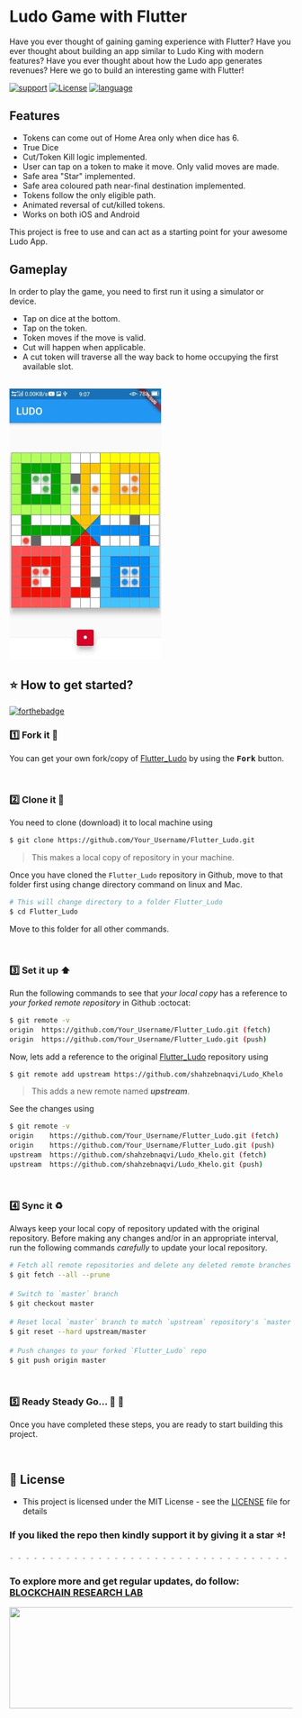 # Ludo Game with Flutter 

Have you ever thought of gaining gaming experience with Flutter? Have you ever thought about building an app similar to Ludo King with modern features? Have you ever thought about how the Ludo app generates revenues? Here we go to build an interesting game with Flutter!

[![support](https://img.shields.io/badge/plateform-flutter%7Candroid%20studio-9cf?style=for-the-badge&logo=appveyor)](https://github.com/shahzebnaqvi/Ludo_Khelo)
[![License](https://img.shields.io/badge/License-Apache%202.0-2196F3.svg?style=for-the-badge)](https://opensource.org/licenses/Apache-2.0)
[![language](https://img.shields.io/github/languages/top/smokelaboratory/fludo.svg?style=for-the-badge&colorB=00bfab)](https://kotlinlang.org/)




## Features

* Tokens can come out of Home Area only when dice has 6.
* True Dice
* Cut/Token Kill logic implemented.
* User can tap on a token to make it move. Only valid moves are made.
* Safe area "Star" implemented.
* Safe area coloured path near-final destination implemented.
* Tokens follow the only eligible path.
* Animated reversal of cut/killed tokens.
* Works on both iOS and Android

This project is free to use and can act as a starting point for your awesome Ludo App.




## Gameplay

In order to play the game, you need to first run it using a simulator or device.

* Tap on dice at the bottom.
* Tap on the token.
* Token moves if the move is valid.
* Cut will happen when applicable.
* A cut token will traverse all the way back to home occupying the first available slot. <br><br>

![gameplpay](https://github.com/shahzebnaqvi/Ludo_Khelo/blob/master/images/ludo.jpg)


## ⭐ How to get started?

[![forthebadge](https://forthebadge.com/images/badges/not-a-bug-a-feature.svg)](https://forthebadge.com) <br>

### 1️⃣ Fork it :fork_and_knife:

You can get your own fork/copy of [Flutter_Ludo](https://github.com/shahzebnaqvi/Ludo_Khelo) by using the <kbd><b>Fork</b></kbd> button.

<br>


### 2️⃣ Clone it :busts_in_silhouette:

You need to clone (download) it to local machine using

```sh
$ git clone https://github.com/Your_Username/Flutter_Ludo.git
```

> This makes a local copy of repository in your machine.

Once you have cloned the `Flutter_Ludo` repository in Github, move to that folder first using change directory command on linux and Mac.

```sh
# This will change directory to a folder Flutter_Ludo
$ cd Flutter_Ludo
```

Move to this folder for all other commands.

<br>



### 3️⃣ Set it up :arrow_up:

Run the following commands to see that *your local copy* has a reference to *your forked remote repository* in Github :octocat:

```sh
$ git remote -v
origin  https://github.com/Your_Username/Flutter_Ludo.git (fetch)
origin  https://github.com/Your_Username/Flutter_Ludo.git (push)
```
Now, lets add a reference to the original [Flutter_Ludo](https://github.com/shahzebnaqvi/Ludo_Khelo) repository using

```sh
$ git remote add upstream https://github.com/shahzebnaqvi/Ludo_Khelo
```

> This adds a new remote named ***upstream***.

See the changes using

```sh
$ git remote -v
origin    https://github.com/Your_Username/Flutter_Ludo.git (fetch)
origin    https://github.com/Your_Username/Flutter_Ludo.git (push)
upstream  https://github.com/shahzebnaqvi/Ludo_Khelo.git (fetch)
upstream  https://github.com/shahzebnaqvi/Ludo_Khelo.git (push)
```

<br>



### 4️⃣ Sync it :recycle:

Always keep your local copy of repository updated with the original repository.
Before making any changes and/or in an appropriate interval, run the following commands *carefully* to update your local repository.

```sh
# Fetch all remote repositories and delete any deleted remote branches
$ git fetch --all --prune

# Switch to `master` branch
$ git checkout master

# Reset local `master` branch to match `upstream` repository's `master` branch
$ git reset --hard upstream/master

# Push changes to your forked `Flutter_Ludo` repo
$ git push origin master
```

<br>



### 5️⃣ Ready Steady Go... :turtle: :rabbit2:

Once you have completed these steps, you are ready to start building this project.

<br>


## 🔑 License
- This project is licensed under the MIT License - see the [LICENSE](LICENSE.md) file for details



### If you liked the repo then kindly support it by giving it a star ⭐!

```csharp 
- - - - - - - - - - - - - - - - - - - - - - - - - - - - - - - - - - - - - - - - - - - - - - - - - - - - - - - -
```


### To explore more and get regular updates, do follow: <a href="https://www.brlakgec.in/" alt="Blockchain Research lab"> BLOCKCHAIN RESEARCH LAB </a> 

<p align="center">
<img src="https://apoorv-cloud.github.io/Engineering_Guide/BlockChain/Blockchain.png" width="700" height="180">
</p>


